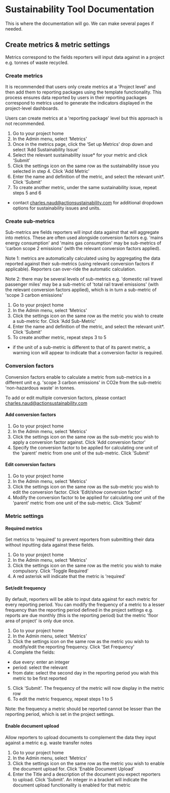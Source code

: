 # Sustainability Tool Documentation

This is where the documentation will go. We can make several pages if needed.

## Create metrics & metric settings

Metrics correspond to the fields reporters will input data against in a project e.g. tonnes of waste recycled.

### Create metrics

It is recommended that users only create metrics at a 'Project level' and then add them to reporting packages using the template functionality. This process ensures data reported by users in their reporting packages correspond to metrics used to generate the indicators displayed in the project-level dashboards.

Users can create metrics at a 'reporting package' level but this approach is not recommended.

1. Go to your project home
2. In the Admin menu, select 'Metrics'
3. Once in the metrics page, click the ‘Set up Metrics’ drop down and select ‘Add Sustainability Issue’
4. Select the relevant sustainability issue* for your metric and click 'Submit'
5. Click the settings icon on the same row as the sustainability issue you selected in step 4. Click 'Add Metric'
6. Enter the name and definition of the metric, and select the relevant unit*. Click 'Submit'
7. To create another metric, under the same sustainability issue, repeat steps 5 and 6

* contact charles.naud@actionsustainability.com for additional dropdown options for sustainability issues and units.


### Create sub-metrics

Sub-metrics are fields reporters will input data against that will aggregate into metrics. These are often used alongside conversion factors e.g. 'mains energy consumption' and 'mains gas consumption' may be sub-metrics of 'carbon scope 2 emissions' (with the relevant conversion factors applied). 

Note 1: metrics are automatically calculated using by aggregating the data reported against their sub-metrics (using relevant conversion factors if applicable). Reporters can over-ride the automatic calculation.

Note 2: there may be several levels of sub-metrics e.g. 'domestic rail travel passenger miles' may be a sub-metric of 'total rail travel emissions' (with the relevant conversion factors applied), which is in turn a sub-metric of 'scope 3 carbon emissions'

1. Go to your project home
2. In the Admin menu, select 'Metrics'
3. Click the settings icon on the same row as the metric you wish to create a sub-metric for. Click 'Add Sub-Metric'
4. Enter the name and definition of the metric, and select the relevant unit*. Click 'Submit'
5. To create another metric, repeat steps 3 to 5

* if the unit of a sub-metric is different to that of its parent metric, a warning icon will appear to indicate that a conversion factor is required.


### Conversion factors 

Conversion factors enable to calculate a metric from sub-metrics in a different unit e.g. 'scope 3 carbon emissions' in CO2e from the sub-metric 'non-hazardous waste' in tonnes.

To add or edit multiple conversion factors, please contact charles.naud@actionsustainability.com

#### Add conversion factors

1. Go to your project home
2. In the Admin menu, select 'Metrics'
3. Click the settings icon on the same row as the sub-metric you wish to apply a conversion factor against. Click 'Add conversion factor'
4. Specify the conversion factor to be applied for calculating one unit of the 'parent' metric from one unit of the sub-metric. Click 'Submit'

#### Edit conversion factors

1. Go to your project home
2. In the Admin menu, select 'Metrics'
3. Click the settings icon on the same row as the sub-metric you wish to edit the conversion factor. Click 'Edit/show conversion factor'
4. Modify the conversion factor to be applied for calculating one unit of the 'parent' metric from one unit of the sub-metric. Click 'Submit'


### Metric settings
#### Required metrics

Set metrics to 'required' to prevent reporters from submitting their data without inputting data against these fields.

1. Go to your project home
2. In the Admin menu, select 'Metrics'
3. Click the settings icon on the same row as the metric you wish to make compulsory. Click 'Toggle Required'
4. A red asterisk will indicate that the metric is 'required'

#### Set/edit frequency

By default, reporters will be able to input data against for each metric for every reporting period. You can modify the frequency of a metric to a lesser frequency than the reporting period defined in the project settings e.g. reports are due monthly (this is the reporting period) but the metric 'floor area of project' is only due once.

1. Go to your project home
2. In the Admin menu, select 'Metrics'
3. Click the settings icon on the same row as the metric you wish to modify/edit the reporting frequency. Click 'Set Frequency'
4. Complete the fields:
  - due every: enter an integer
  - period: select the relevant 
  - from date: select the second day in the reporting period you wish this metric to be first reported
 5. Click 'Submit'. The frequency of the metric will now display in the metric row
 6. To edit the metric frequency, repeat steps 1 to 5 
 
 Note: the frequency a metric should be reported cannot be lesser than the reporting period, which is set in the project settings.
 
 #### Enable document upload
 
 Allow reporters to upload documents to complement the data they input against a metric e.g. waste transfer notes
 
1. Go to your project home
2. In the Admin menu, select 'Metrics'
3. Click the settings icon on the same row as the metric you wish to enable the document upload for. Click 'Enable Document Upload'
4. Enter the Title and a description of the document you expect reporters to upload. Click 'Submit'. An integer in a bracket will indicate the document upload functionality is enabled for that metric
